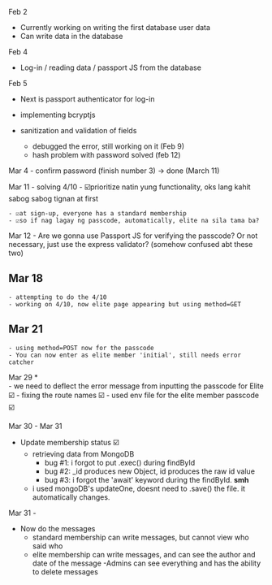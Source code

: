 Feb 2
* Currently working on writing the first database user data
* Can write data in the database

Feb 4
* Log-in / reading data / passport JS from the database


Feb 5
* Next is passport authenticator for log-in
* implementing bcryptjs

* sanitization and validation of fields
    - debugged the error, still working on it (Feb 9)
    - hash problem with password solved (feb 12)

Mar 4
    - confirm password (finish number 3) -> done (March 11)

Mar 11
    - solving 4/10
    - ☑️prioritize natin yung functionality, oks lang kahit sabog sabog tignan at first

    - ☑️at sign-up, everyone has a standard membership
    - ☑️so if nag lagay ng passcode, automatically, elite na sila tama ba?

Mar 12
    - Are we gonna use Passport JS for verifying the passcode? Or not necessary, just use the express validator? (somehow confused abt these two)

Mar 18
-   
    - attempting to do the 4/10
    - working on 4/10, now elite page appearing but using method=GET

Mar 21
-   
    - using method=POST now for the passcode
    - You can now enter as elite member 'initial', still needs error catcher

Mar 29
*   
    - we need to deflect the error message from inputting the passcode for Elite ☑️
    - fixing the route names ☑️
    - used env file for the elite member passcode ☑️

Mar 30 - Mar 31
* Update membership status ☑️
    -   retrieving data from MongoDB
        - bug #1: i forgot to put .exec() during findById
        - bug #2: _id produces new Object, id produces the raw id value
        - bug #3: i forgot the 'await' keyword during the findById. **smh**
    - i used mongoDB's updateOne, doesnt need to .save() the file. it automatically changes.

Mar 31 -
* Now do the messages
    - standard membership can write messages, but cannot view who said who
    - elite membership can write messages, and can see the author and date of the message
    -Admins can see everything and has the ability to delete messages